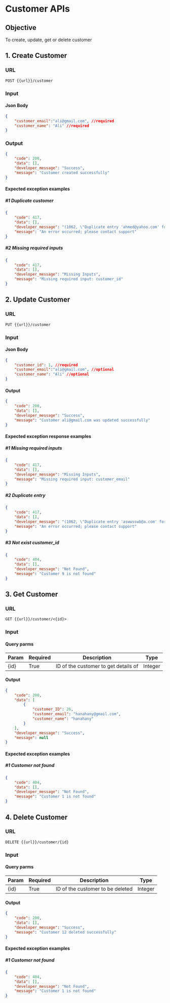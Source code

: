 # Customer APIs

## Objective

To create, update, get or delete customer

## 1. Create Customer
### URL

`POST {{url}}/customer`

### Input

#### Json Body

```json
{
    "customer_email":"ali@gmail.com", //required
    "customer_name": "Ali" //required
}
```

### Output

```json
{
    "code": 200,
    "data": [],
    "developer_message": "Success",
    "message": "Customer created successfully"
}
```
#### Expected exception examples
 ##### #1 Duplicate customer
```json
{
    "code": 417,
    "data": [],
    "developer_message": "(1062, \"Duplicate entry 'ahmed@yahoo.com' for key 'customer_email'\")",
    "message": "An error occurred; please contact support"
}
```
 ##### #2 Missing required inputs
```json
{
    "code": 417,
    "data": [],
    "developer_message": "Missing Inputs",
    "message": "Missing required input: customer_id"
}

```
## 2. Update Customer
### URL

`PUT {{url}}/customer`

### Input

#### Json Body

```json
{
    "customer_id": 1, //required
    "customer_email":"ali@gmail.com", //optional
    "customer_name": "Ali" //optional
}
```

#### Output
```json
{
    "code": 200,
    "data": [],
    "developer_message": "Success",
    "message": "Customer ali@gmail.com was updated successfully"
}
```
#### Expected exception response examples
 ##### #1 Missing required inputs
```json
{
    "code": 417,
    "data": [],
    "developer_message": "Missing Inputs",
    "message": "Missing required input: customer_email"
}

```
 ##### #2 Duplicate entry
```json
{
    "code": 417,
    "data": [],
    "developer_message": "(1062, \"Duplicate entry 'aswwsswb@a.com' for key 'customer_email'\")",
    "message": "An error occurred; please contact support"
}
```

 ##### #3 Not exist customer_id
```json
{
    "code": 404,
    "data": [],
    "developer_message": "Not Found",
    "message": "Customer 9 is not found"
}
```

## 3. Get Customer
### URL

`GET {{url}}/customer/<{id}>`

### Input

#### Query parms

| Param | Required | Description                          | Type    |
|------|----------|--------------------------------------|---------|
| {id} | True     | ID of the customer to get details of | Integer |

#### Output
```json
{
    "code": 200,
    "data": [
        {
            "customer_ID": 26,
            "customer_email": "hanahany@gmail.com",
            "customer_name": "hanahany"
        }
    ],
    "developer_message": "Success",
    "message": null
}
```
#### Expected exception examples
 ##### #1 Customer not found
```json
{
    "code": 404,
    "data": [],
    "developer_message": "Not Found",
    "message": "Customer 1 is not found"
}
```
## 4. Delete Customer
### URL

`DELETE {{url}}/customer/{id}`

### Input

#### Query parms


| Param | Required | Description                      | Type    |
|------|----------|----------------------------------|---------|
| {id} | True     | ID of the customer to be deleted | Integer |

#### Output
```json
{
    "code": 200,
    "data": [],
    "developer_message": "Success",
    "message": "Customer 12 deleted successfully"
}
```
#### Expected exception examples
 ##### #1 Customer not found
```json
{
    "code": 404,
    "data": [],
    "developer_message": "Not Found",
    "message": "Customer 1 is not found"
}
```

